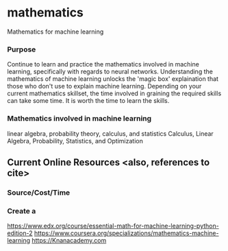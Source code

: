 # mathematics
Mathematics for machine learning

### Purpose
Continue to learn and practice the mathematics involved in machine learning, specifically with regards to neural networks. Understanding the mathematics of machine learning unlocks the 'magic box' explaination that those who don't use to explain machine learning. Depending on your current mathematics skillset, the time involved in graining the required skills can take some time. It is worth the time to learn the skills.

### Mathematics involved in machine learning
linear algebra, probability theory, calculus, and statistics
Calculus, Linear Algebra, Probability, Statistics, and Optimization


## Current Online Resources <also, references to cite>
### Source/Cost/Time
### Create a 
https://www.edx.org/course/essential-math-for-machine-learning-python-edition-2
https://www.coursera.org/specializations/mathematics-machine-learning
https://Knanacademy.com

